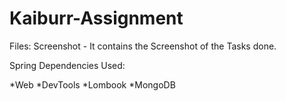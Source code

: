 # Kaiburr-Assignment

Files:
Screenshot - It contains the Screenshot of the Tasks done.






Spring Dependencies Used:

*Web
*DevTools
*Lombook
*MongoDB
